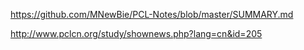 https://github.com/MNewBie/PCL-Notes/blob/master/SUMMARY.md

http://www.pclcn.org/study/shownews.php?lang=cn&id=205